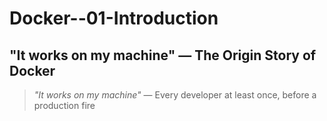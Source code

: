 # Docker--01-Introduction 

## "It works on my machine" — The Origin Story of Docker

> *"It works on my machine"*
> — Every developer at least once, before a production fire
